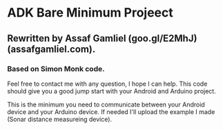 # ADK Bare Minimum Projeect
## Rewritten by Assaf Gamliel (goo.gl/E2MhJ) (assafgamliel.com).
### Based on Simon Monk code.

Feel free to contact me with any question, I hope I can help.
This code should give you a good jump start with your Android and Arduino project.

This is the minimum you need to communicate between your Android device and your Arduino device.
If needed I'll upload the example I made (Sonar distance measureing device).